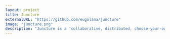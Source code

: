 ```yaml
---
layout: project
title: Juncture
externalURL: "https://github.com/eugolana/juncture"
image: "juncture.png"
description: "Juncture is a 'collaborative, distributed, choose-your-ownadventure', my first experiment using ethereum smart contracts and IPFD distributed file system. "
---
```

   